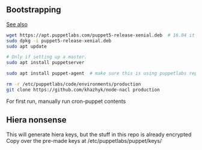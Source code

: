 

## Bootstrapping
[See also](https://docs.puppet.com/puppet/3.8/install_debian_ubuntu.html#step-1-enable-the-puppet-package-repository)

```bash
wget https://apt.puppetlabs.com/puppet5-release-xenial.deb  # 16.04 it's xenial, for 18 it's bionic
sudo dpkg -i puppet5-release-xenial.deb
sudo apt update

# Only if setting up a master.
sudo apt install puppetserver

sudo apt install puppet-agent  # make sure this is using puppetlabs repo

rm -r /etc/puppetlabs/code/environments/production
git clone https://github.com/khazhyk/node-nacl production
```

For first run, manually run cron-puppet contents


## Hiera nonsense

This will generate hiera keys, but the stuff in this repo is already encrypted
Copy over the pre-made keys at /etc/puppetlabs/puppet/keys/
